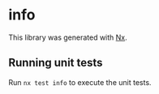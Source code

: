 # info

This library was generated with [Nx](https://nx.dev).

## Running unit tests

Run `nx test info` to execute the unit tests.
